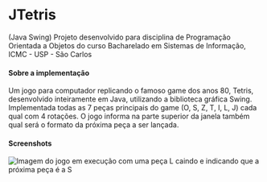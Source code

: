 # JTetris
(Java Swing) Projeto desenvolvido para disciplina de Programação Orientada a Objetos do curso Bacharelado em Sistemas de Informação, ICMC - USP - São Carlos

#### Sobre a implementação
Um jogo para computador replicando o famoso game dos anos 80, Tetris, desenvolvido inteiramente em Java, utilizando a biblioteca gráfica Swing. 
Implementada todas as 7 peças principais do game (O, S, Z, T, I, L, J) cada qual com 4 rotações.
O jogo informa na parte superior da janela também qual será o formato da próxima peça a ser lançada.

#### Screenshots
![Imagem do jogo em execução com uma peça L caindo e indicando que a próxima peça é a S](https://brendonhc.github.io/assets/images/projects/jtetris_print.png)
